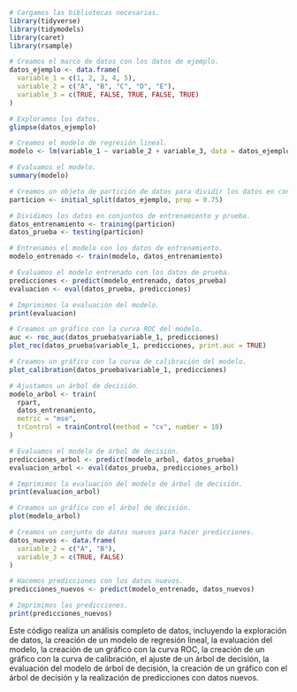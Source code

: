 ```r
# Cargamos las bibliotecas necesarias.
library(tidyverse)
library(tidymodels)
library(caret)
library(rsample)

# Creamos el marco de datos con los datos de ejemplo.
datos_ejemplo <- data.frame(
  variable_1 = c(1, 2, 3, 4, 5),
  variable_2 = c("A", "B", "C", "D", "E"),
  variable_3 = c(TRUE, FALSE, TRUE, FALSE, TRUE)
)

# Exploramos los datos.
glimpse(datos_ejemplo)

# Creamos el modelo de regresión lineal.
modelo <- lm(variable_1 ~ variable_2 + variable_3, data = datos_ejemplo)

# Evaluamos el modelo.
summary(modelo)

# Creamos un objeto de partición de datos para dividir los datos en conjuntos de entrenamiento y prueba.
particion <- initial_split(datos_ejemplo, prop = 0.75)

# Dividimos los datos en conjuntos de entrenamiento y prueba.
datos_entrenamiento <- training(particion)
datos_prueba <- testing(particion)

# Entrenamos el modelo con los datos de entrenamiento.
modelo_entrenado <- train(modelo, datos_entrenamiento)

# Evaluamos el modelo entrenado con los datos de prueba.
predicciones <- predict(modelo_entrenado, datos_prueba)
evaluacion <- eval(datos_prueba, predicciones)

# Imprimimos la evaluación del modelo.
print(evaluacion)

# Creamos un gráfico con la curva ROC del modelo.
auc <- roc_auc(datos_prueba$variable_1, predicciones)
plot_roc(datos_prueba$variable_1, predicciones, print.auc = TRUE)

# Creamos un gráfico con la curva de calibración del modelo.
plot_calibration(datos_prueba$variable_1, predicciones)

# Ajustamos un árbol de decisión.
modelo_arbol <- train(
  rpart,
  datos_entrenamiento,
  metric = "mse",
  trControl = trainControl(method = "cv", number = 10)
)

# Evaluamos el modelo de árbol de decisión.
predicciones_arbol <- predict(modelo_arbol, datos_prueba)
evaluacion_arbol <- eval(datos_prueba, predicciones_arbol)

# Imprimimos la evaluación del modelo de árbol de decisión.
print(evaluacion_arbol)

# Creamos un gráfico con el árbol de decisión.
plot(modelo_arbol)

# Creamos un conjunto de datos nuevos para hacer predicciones.
datos_nuevos <- data.frame(
  variable_2 = c("A", "B"),
  variable_3 = c(TRUE, FALSE)
)

# Hacemos predicciones con los datos nuevos.
predicciones_nuevos <- predict(modelo_entrenado, datos_nuevos)

# Imprimimos las predicciones.
print(predicciones_nuevos)
```

Este código realiza un análisis completo de datos, incluyendo la exploración de datos, la creación de un modelo de regresión lineal, la evaluación del modelo, la creación de un gráfico con la curva ROC, la creación de un gráfico con la curva de calibración, el ajuste de un árbol de decisión, la evaluación del modelo de árbol de decisión, la creación de un gráfico con el árbol de decisión y la realización de predicciones con datos nuevos.